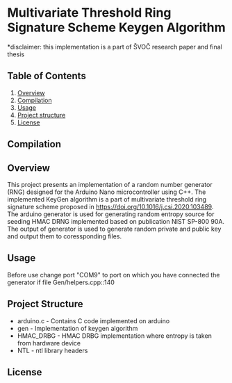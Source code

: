 # Multivariate Threshold Ring Signature Scheme Keygen Algorithm

*disclaimer: this implementation is a part of ŠVOČ research paper and final thesis

## Table of Contents
1. [Overview](#overview)
2. [Compilation](#compilation)
3. [Usage](#usage)
4. [Project structure](#project-structure)
5. [License](#license)

## Compilation


## Overview
This project presents an implementation of a random number generator (RNG) designed for the Arduino Nano microcontroller using C++.
The implemented KeyGen algorithm is a part of multivariate threshold ring signature scheme proposed in https://doi.org/10.1016/j.csi.2020.103489.
The arduino generator is used for generating random entropy source for seeding HMAC DRNG implemented based on publication
NIST SP-800 90A. The output of generator is used to generate random private and public key and output them to coressponding files.

## Usage
Before use change port "COM9" to port on which you have connected the generator if file Gen/helpers.cpp::140

## Project Structure
- arduino.c - Contains C code implemented on arduino
- gen - Implementation of keygen algorithm
- HMAC_DRBG - HMAC DRBG implementation where entropy is taken from hardware device
- NTL - ntl library headers

## License